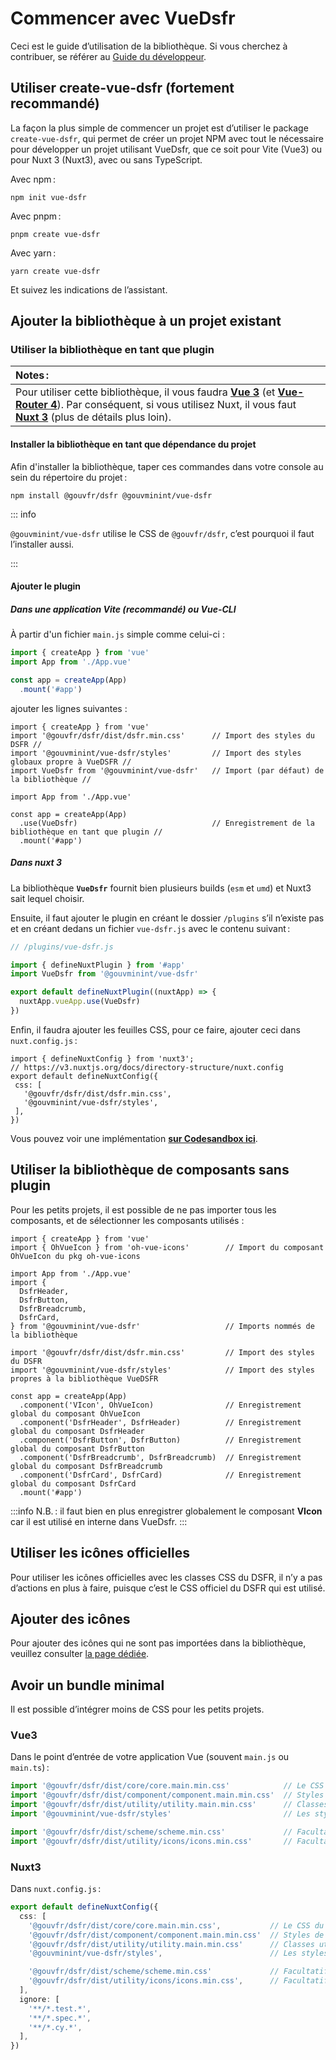 # Commencer avec VueDsfr

Ceci est le guide d̛’utilisation de la bibliothèque. Si vous cherchez à contribuer, se référer au
[Guide du développeur](/guide-developpeur).

## Utiliser create-vue-dsfr (fortement recommandé)

La façon la plus simple de commencer un projet est d’utiliser le package `create-vue-dsfr`, qui permet de créer un projet
NPM avec tout le nécessaire pour développer un projet utilisant VueDsfr, que ce soit pour Vite (Vue3) ou pour Nuxt 3 (Nuxt3),
avec ou sans TypeScript.

Avec npm :

```shell
npm init vue-dsfr
```

Avec pnpm :

```shell
pnpm create vue-dsfr
```

Avec yarn :

```shell
yarn create vue-dsfr
```

Et suivez les indications de l’assistant.

## Ajouter la bibliothèque à un projet existant

### Utiliser la bibliothèque en tant que plugin

| Notes :              |
|:---------------------------|
| Pour utiliser cette bibliothèque, il vous faudra **[Vue 3](https://v3.vuejs.org/)** (et **[Vue-Router 4](https://next.router.vuejs.org/)**). Par conséquent, si vous utilisez Nuxt, il vous faut **[Nuxt 3](https://v3.nuxtjs.org/)** (plus de détails plus loin). |

#### Installer la bibliothèque en tant que dépendance du projet

Afin d'installer la bibliothèque, taper ces commandes dans votre console au sein du répertoire du projet :

```shell
npm install @gouvfr/dsfr @gouvminint/vue-dsfr
```

::: info

`@gouvminint/vue-dsfr` utilise le CSS de `@gouvfr/dsfr`, c’est pourquoi il faut l’installer aussi.

:::

#### Ajouter le plugin

##### Dans une application Vite (recommandé) ou Vue-CLI

À partir d'un fichier `main.js` simple comme celui-ci :

```js
import { createApp } from 'vue'
import App from './App.vue'

const app = createApp(App)
  .mount('#app')
```

ajouter les lignes suivantes :

```typescript{2-4,9}
import { createApp } from 'vue'
import '@gouvfr/dsfr/dist/dsfr.min.css'      // Import des styles du DSFR //
import '@gouvminint/vue-dsfr/styles'         // Import des styles globaux propre à VueDSFR //
import VueDsfr from '@gouvminint/vue-dsfr'   // Import (par défaut) de la bibliothèque //

import App from './App.vue'

const app = createApp(App)
  .use(VueDsfr)                              // Enregistrement de la bibliothèque en tant que plugin //
  .mount('#app')
```

##### Dans nuxt 3

La bibliothèque **`VueDsfr`** fournit bien plusieurs builds (`esm` et `umd`) et Nuxt3 sait lequel choisir.

Ensuite, il faut ajouter le plugin en créant le dossier `/plugins` s’il n’existe pas et en créant dedans un fichier `vue-dsfr.js`
avec le contenu suivant :

```typescript
// /plugins/vue-dsfr.js

import { defineNuxtPlugin } from '#app'
import VueDsfr from '@gouvminint/vue-dsfr'

export default defineNuxtPlugin((nuxtApp) => {
  nuxtApp.vueApp.use(VueDsfr)
})
```

Enfin, il faudra ajouter les feuilles CSS, pour ce faire, ajouter ceci dans `nuxt.config.js` :

```typescript{4-7}
import { defineNuxtConfig } from 'nuxt3';
// https://v3.nuxtjs.org/docs/directory-structure/nuxt.config
export default defineNuxtConfig({
 css: [
   '@gouvfr/dsfr/dist/dsfr.min.css',
   '@gouvminint/vue-dsfr/styles',
 ],
})
```

Vous pouvez voir une implémentation **[sur Codesandbox ici](https://codesandbox.io/p/github/laruiss/nuxt-dsfr/nuxt-dsfr)**.

## Utiliser la bibliothèque de composants sans plugin

Pour les petits projets, il est possible de ne pas importer tous les composants, et de sélectionner
les composants utilisés :

```js{2,16}=
import { createApp } from 'vue'
import { OhVueIcon } from 'oh-vue-icons'        // Import du composant OhVueIcon du pkg oh-vue-icons

import App from './App.vue'
import {
  DsfrHeader,
  DsfrButton,
  DsfrBreadcrumb,
  DsfrCard,
} from '@gouvminint/vue-dsfr'                   // Imports nommés de la bibliothèque

import '@gouvfr/dsfr/dist/dsfr.min.css'         // Import des styles du DSFR
import '@gouvminint/vue-dsfr/styles'            // Import des styles propres à la bibliothèque VueDSFR

const app = createApp(App)
  .component('VIcon', OhVueIcon)                // Enregistrement global du composant OhVueIcon
  .component('DsfrHeader', DsfrHeader)          // Enregistrement global du composant DsfrHeader
  .component('DsfrButton', DsfrButton)          // Enregistrement global du composant DsfrButton
  .component('DsfrBreadcrumb', DsfrBreadcrumb)  // Enregistrement global du composant DsfrBreadcrumb
  .component('DsfrCard', DsfrCard)              // Enregistrement global du composant DsfrCard
  .mount('#app')
```

:::info
N.B. : il faut bien en plus enregistrer globalement le composant **VIcon** car il est utilisé en interne dans VueDsfr.
:::

## Utiliser les icônes officielles

Pour utiliser les icônes officielles avec les classes CSS du DSFR, il n’y a pas d’actions en plus à faire,
puisque c’est le CSS officiel du DSFR qui est utilisé.

## Ajouter des icônes

Pour ajouter des icônes qui ne sont pas importées dans la bibliothèque, veuillez consulter
[la page dédiée](/icones-personnalisees).

## Avoir un bundle minimal

Il est possible d’intégrer moins de CSS pour les petits projets.

### Vue3

Dans le point d’entrée de votre application Vue (souvent `main.js` ou `main.ts`) :

```typescript
import '@gouvfr/dsfr/dist/core/core.main.min.css'            // Le CSS minimal du DSFR
import '@gouvfr/dsfr/dist/component/component.main.min.css'  // Styles de tous les composants du DSFR
import '@gouvfr/dsfr/dist/utility/utility.main.min.css'      // Classes utilitaires : les composants de VueDsfr en ont besoin
import '@gouvminint/vue-dsfr/styles'                         // Les styles propres aux composants de VueDsfr

import '@gouvfr/dsfr/dist/scheme/scheme.min.css'             // Facultatif : Si les thèmes sont utilisés (thème sombre, thème clair)
import '@gouvfr/dsfr/dist/utility/icons/icons.min.css'       // Facultatif : Si des icônes sont utilisées avec les classes "fr-icon-..."
```

### Nuxt3

Dans `nuxt.config.js` :

```typescript
export default defineNuxtConfig({
  css: [
    '@gouvfr/dsfr/dist/core/core.main.min.css',           // Le CSS du DSFR
    '@gouvfr/dsfr/dist/component/component.main.min.css'  // Styles de tous les composants du DSFR
    '@gouvfr/dsfr/dist/utility/utility.main.min.css'      // Classes utilitaires : les composants de VueDsfr en ont besoin
    '@gouvminint/vue-dsfr/styles',                        // Les styles propres aux composants de VueDsfr

    '@gouvfr/dsfr/dist/scheme/scheme.min.css'             // Facultatif : Si les thèmes sont utilisés (thème sombre, thème en bernes)
    '@gouvfr/dsfr/dist/utility/icons/icons.min.css',      // Facultatif : Si des icônes sont utilisées avec les classes "fr-icon-..."
  ],
  ignore: [
    '**/*.test.*',
    '**/*.spec.*',
    '**/*.cy.*',
  ],
})
```
